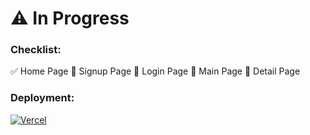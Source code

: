 # :warning: In Progress

### Checklist:

:white_check_mark: Home Page
:red_circle: Signup Page
:red_circle: Login Page
:large_blue_circle: Main Page
:red_circle: Detail Page

### Deployment:

[![Vercel](https://img.shields.io/badge/vercel-%23000000.svg?style=for-the-badge&logo=vercel&logoColor=white)](https://internship-project-7emorcwoy-colstonbod-oy.vercel.app/)
